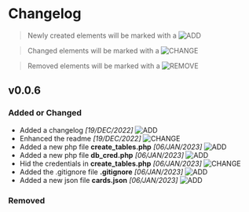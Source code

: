<!-- Changelog Title -->
# Changelog
> Newly created elements will be marked with a ![ADD][add-shield]


> Changed elements will be marked with a ![CHANGE][change-shield]


> Removed elements will be marked with a ![REMOVE][remove-shield]

<!-- Changelog Version -->
## v0.0.6

<!-- Feature Additions and Enhancements-->
### Added or Changed
- Added a changelog *[19/DEC/2022]* ![ADD][add-shield]
- Enhanced the readme *[19/DEC/2022]* ![CHANGE][change-shield]
- Added a new php file **create_tables.php** *[06/JAN/2023]* ![ADD][add-shield]
- Added a new php file **db_cred.php** *[06/JAN/2023]* ![ADD][add-shield]
- Hid the credentials in **create_tables.php** *[06/JAN/2023]* ![CHANGE][change-shield]
- Added the .gitignore file **.gitignore** *[06/JAN/2023]* ![ADD][add-shield]
- Added a new json file **cards.json** *[06/JAN/2023]* ![ADD][add-shield]

<!-- Feature Removal -->
### Removed

<!-- Markdown Links and Images -->
[add-shield]: https://img.shields.io/badge/-addition-green
[change-shield]: https://img.shields.io/badge/-change-blue
[remove-shield]: https://img.shields.io/badge/-remove-red
